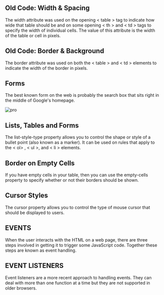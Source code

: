 ## Old Code: Width & Spacing
The width attribute was used on the opening < table > tag to indicate how wide that table should be and on some opening < th > and < td > tags to specify the width of individual cells. The value of this attribute is the width of the table or cell in pixels.

## Old Code: Border & Background
The border attribute was used on both the < table > and < td > elements to indicate the width of the border in pixels.

## Forms
The best known form on the web is probably
the search box that sits right in the middle of
Google's homepage.

![pro](https://cdn-media-1.freecodecamp.org/images/0*ngXgBNNdx6iiWP8q.png)

## Lists, Tables and Forms
The list-style-type property allows you to control the shape or style of a bullet point (also
known as a marker). It can be used on rules that
apply to the < ol> , < ul >, and < li > elements.


## Border on Empty Cells
If you have empty cells in your table, then you can use the empty-cells property to specify whether or not their borders should be shown.

## Cursor Styles
The cursor property allows you to control the type of mouse cursor that should be displayed
to users.

## EVENTS
When the user interacts with the HTML on a web page, there are three
steps involved in getting it to trigger some JavaScript code.
Together these steps are known as event handling. 

## EVENT LISTENERS
Event listeners are a more recent approach to handling events.
They can deal with more than one function at a time
but they are not supported in older browsers. 

